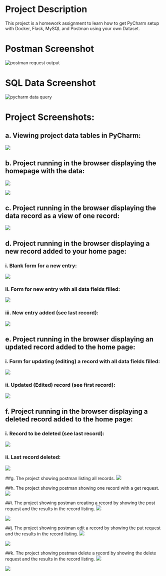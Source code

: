 # Project Description
This project is a homework assignment to learn how to get PyCharm setup with Docker, Flask, MySQL and Postman using your own Dataset.

# Postman Screenshot
![postman request output](screenshots/postman.PNG)

# SQL Data Screenshot
![pycharm data query](screenshots/query.PNG)

# Project Screenshots:

## a. Viewing project data tables in PyCharm:
![](screenshots/a.PNG)

## b. Project running in the browser displaying the homepage with the data:
![](screenshots/b.PNG)

![](screenshots/b2.PNG)

## c. Project running in the browser displaying the data record as a view of one record:
![](screenshots/c.PNG)

## d. Project running in the browser displaying a new record added to your home page:
### i. Blank form for a new entry:
![](screenshots/d.PNG)
### ii. Form for new entry with all data fields filled:
![](screenshots/d2.PNG)
### iii. New entry added (see last record):
![](screenshots/d3.PNG)

## e. Project running in the browser displaying an updated record added to the home page:
### i. Form for updating (editing) a record with all data fields filled:
![](screenshots/e.PNG)
### ii. Updated (Edited) record (see first record):
![](screenshots/e2.PNG)

## f. Project running in the browser displaying a deleted record added to the home page:
### i. Record to be deleted (see last record):
![](screenshots/d3.PNG)
### ii. Last record deleted:
![](screenshots/f.PNG)

##g. The project showing postman listing all records.
![](screenshots/g.PNG)

##h. The project showing postman showing one record with a get request.
![](screenshots/h.PNG)

##i. The project showing postman creating a record by showing the post request and the results in the record listing. 
![](screenshots/i.PNG)

![](screenshots/i2.PNG)

##j. The project showing postman edit a record by showing the put request and the results in the record listing. 
![](screenshots/k.PNG)

![](screenshots/k2.PNG)

##k. The project showing postman delete a record by showing the delete request and the results in the record listing.
![](screenshots/d3.PNG)

![](screenshots/d3.PNG)

